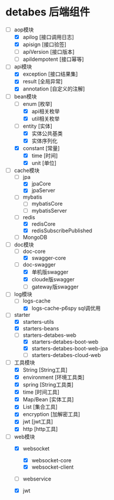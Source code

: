 # detabes 后端组件
* [ ] aop模块
    - [x] apilog [接口调用日志] 
    - [x] apisign [接口验签]
    - [ ] apiVersion [接口版本]
    - [ ] apiIdempotent [接口幂等]  

* [ ] api模块
    - [x] exception [接口结果集]
    - [x] result [全局异常]
    - [x] annotation [自定义的注解]
    
* [ ] bean模块
    - [ ] enum [枚举]
        - [x] api相关枚举
        - [x] util相关枚举
    - [ ] entity [实体]
        - [x] 实体公共基类
        - [x] 实体序列化
    - [x] constant [常量]
        - [x] time [时间]
        - [x] unit [单位]

* [ ] cache模块
    - [ ] jpa
        - [x] jpaCore
        - [x] jpaServer
    - [ ] mybatis
        - [ ] mybatisCore
        - [ ] mybatisServer
    - [ ] redis
        - [x] redisCore
        - [x] redisSubscribePublished
    - [ ] MongoDB
 
* [ ] doc模块
    - [ ] doc-core
        - [x] swagger-core
    - [ ] doc-swagger
        - [x] 单机版swagger
        - [x] cloude版swagger
        - [ ] gateway版swagger
    
* [ ] log模块
    - [ ] logs-cache 
        - [x] logs-cache-p6spy sql调优用
 
* [ ] starter
    - [x] starters-utils
    - [x] starters-beans
    - [ ] starters-detabes-web
        - [x] starters-detabes-boot-web
        - [x] starters-detabes-boot-web-jpa
        - [ ] starters-detabes-cloud-web

* [ ] 工具模块
    - [x] String [String工具]
    - [x] environment [环境工具类] 
    - [x] spring [String工具类] 
    - [x] time [时间工具]
    - [x] Map/Bean [实体工具]
    - [x] List [集合工具]
    - [x] encryption [加解密工具]
    - [x] jwt [jwt工具]
    - [x] http [http工具]
            
* [ ] web模块    
    - [x] websocket
        - [x] websocket-core
        - [x] websocket-client
    - [ ] webservice
    - [x] jwt

    
    
    
    

